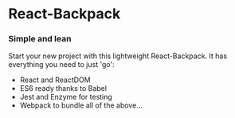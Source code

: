 # React-Backpack

<h3>Simple and lean</h3>
<p>Start your new project with this lightweight React-Backpack. It has everything you need to just 'go':</p>
<ul>
    <li>React and ReactDOM </li>
    <li>ES6 ready thanks to Babel</li>
    <li>Jest and Enzyme for testing</li>
    <li>Webpack to bundle all of the above...</li>
</ul>
